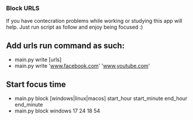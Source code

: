 ### Block URLS
If you have contecration problems while working or studying this app will help.
Just run script as follow and enjoy being focused :)
## Add urls run command as such:
* main.py write [urls]
* main.py write 'www.facebook.com' 'www.youtube.com'

## Start focus time
* main.py block [windows|linux|macos] start_hour start_minute end_hour end_minute
* main.py block windows 17 24 18 54
